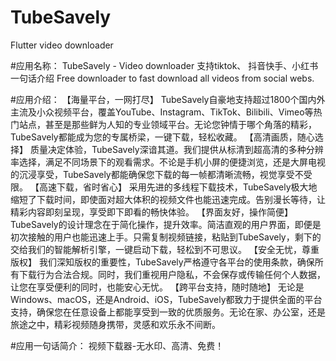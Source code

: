 # TubeSavely

Flutter video downloader

#应用名称：
TubeSavely - Video downloader 支持tiktok、 抖音快手、小红书
一句话介绍
Free downloader to fast download all videos from social webs.

#应用介绍：
【海量平台，一网打尽】
TubeSavely自豪地支持超过1800个国内外主流及小众视频平台，覆盖YouTube、Instagram、TikTok、Bilibili、Vimeo等热门站点，甚至是那些鲜为人知的专业领域平台。无论您钟情于哪个角落的精彩，TubeSavely都能成为您的专属桥梁，一键下载，轻松收藏。
【高清画质，随心选择】
质量决定体验，TubeSavely深谙其道。我们提供从标清到超高清的多种分辨率选择，满足不同场景下的观看需求。不论是手机小屏的便捷浏览，还是大屏电视的沉浸享受，TubeSavely都能确保您下载的每一帧都清晰流畅，视觉享受不受限。
【高速下载，省时省心】
采用先进的多线程下载技术，TubeSavely极大地缩短了下载时间，即使面对超大体积的视频文件也能迅速完成。告别漫长等待，让精彩内容即刻呈现，享受即下即看的畅快体验。
【界面友好，操作简便】
TubeSavely的设计理念在于简化操作，提升效率。简洁直观的用户界面，即便是初次接触的用户也能迅速上手。只需复制视频链接，粘贴到TubeSavely，剩下的交给我们的智能解析引擎，一键启动下载，轻松到不可思议。
【安全无忧，尊重版权】
我们深知版权的重要性，TubeSavely严格遵守各平台的使用条款，确保所有下载行为合法合规。同时，我们重视用户隐私，不会保存或传输任何个人数据，让您在享受便利的同时，也能安心无忧。
【跨平台支持，随时随地】
无论是Windows、macOS，还是Android、iOS，TubeSavely都致力于提供全面的平台支持，确保您在任意设备上都能享受到一致的优质服务。无论在家、办公室，还是旅途之中，精彩视频随身携带，灵感和欢乐永不间断。

#应用一句话简介：
视频下载器-无水印、高清、免费！

